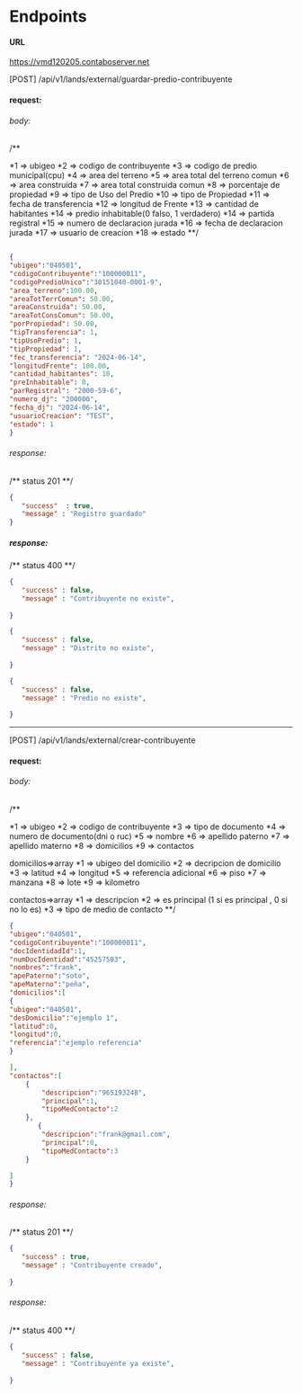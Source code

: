 
# Endpoints

#### URL
https://vmd120205.contaboserver.net

[POST]  <hostname>/api/v1/lands/external/guardar-predio-contribuyente

#### request:
###### body: 
/**

*1 => ubigeo
*2 => codigo de contribuyente
*3 => codigo de predio municipal(cpu)
*4 => area del terreno
*5 => area total del terreno comun
*6 => area construida
*7 => area total construida comun
*8 => porcentaje de propiedad
*9 => tipo de Uso del Predio
*10 => tipo de Propiedad
*11 => fecha de transferencia
*12 => longitud de Frente
*13 => cantidad de habitantes
*14 => predio inhabitable(0 falso, 1  verdadero)
*14 => partida registral
*15 => numero de declaracion jurada
*16 => fecha de declaracion jurada
*17 => usuario de creacion
*18 => estado
**/
```json

{ 
"ubigeo":"040501", 
"codigoContribuyente":"100000011", 
"codigoPredioUnico":"30151040-0001-9",
"area_terreno":100.00,
"areaTotTerrComun": 50.00,
"areaConstruida": 50.00,
"areaTotConsComun": 50.00,
"porPropiedad": 50.00,
"tipTransferencia": 1,
"tipUsoPredio": 1,
"tipPropiedad": 1,
"fec_transferencia": "2024-06-14",
"longitudFrente": 100.00,
"cantidad_habitantes": 10,
"preInhabitable": 0,
"parRegistral": "2000-59-6",
"numero_dj": "200000",
"fecha_dj": "2024-06-14",
"usuarioCreacion": "TEST",
"estado": 1
}
```

 

###### response:
/**
status 201
**/
```json
{
   "success"  : true,
   "message" : "Registro guardado"
}
``` 

##### response:
/**
status 400
**/
```json
{
   "success" : false,
   "message" : "Contribuyente no existe",
  
}
```

```json
{
   "success" : false,
   "message" : "Distrito no existe",
  
}
```

```json
{
   "success" : false,
   "message" : "Predio no existe",
  
}
```




---

[POST] <hostname>/api/v1/lands/external/crear-contribuyente

 

#### request:

###### body: 

/**

*1 => ubigeo
*2 => codigo de contribuyente
*3 => tipo de documento
*4 => numero de documento(dni o ruc)
*5 => nombre 
*6 => apellido paterno 
*7 => apellido materno
*8 => domicilios
*9 => contactos


domicilios=>array 
   *1 => ubigeo del domicilio 
   *2 => decripcion de domicilio
   *3 => latitud
   *4 => longitud
   *5  => referencia adicional
   *6  => piso
   *7  => manzana
   *8  => lote
   *9  => kilometro


contactos=>array 
   *1 => descripcion 
   *2 => es principal (1 si es principal , 0 si no lo es)
   *3 => tipo de medio de contacto
**/
```json
{
"ubigeo":"040501", 
"codigoContribuyente":"100000011", 
"docIdentidadId":1, 
"numDocIdentidad":"45257503", 
"nombres":"frank", 
"apePaterno":"soto", 
"apeMaterno":"peña", 
"domicilios":[
{
"ubigeo":"040501",
"desDomicilio":"ejemplo 1",
"latitud":0,
"longitud":0,
"referencia":"ejemplo referencia"
}

], 
"contactos":[
    {
        "descripcion":"965193248",
        "principal":1,
        "tipoMedContacto":2
    },
       {
        "descripcion":"frank@gmail.com",
        "principal":0,
        "tipoMedContacto":3
    }

]
}
```




###### response:
/**
status 201
**/
```json
{
   "success" : true,
   "message" : "Contribuyente creado",
  
}
```



###### response:
/**
status 400
**/
```json
{
   "success" : false,
   "message" : "Contribuyente ya existe",
  
}
```